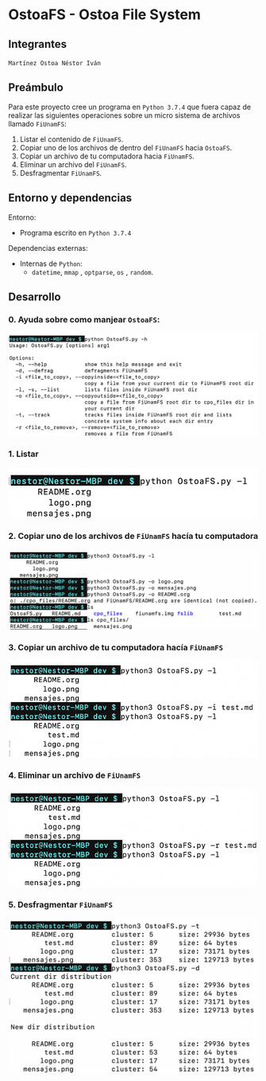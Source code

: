 # OstoaFS - Ostoa File System 

## Integrantes 

```
Martínez Ostoa Néstor Iván 
```

## Preámbulo

Para este proyecto cree un programa en ```Python 3.7.4``` que fuera capaz de realizar las siguientes operaciones sobre un micro sistema de archivos llamado ```FiUnamFS```: 

1. Listar el contenido de ```FiUnamFS```. 
2. Copiar uno de los archivos de dentro del `FiUnamFS` hacia ```OstoaFS```. 
3. Copiar un archivo de tu computadora hacia `FiUnamFS`. 
4. Eliminar un archivo del `FiUnamFS`. 
5. Desfragmentar ```FiUnamFS```. 

## Entorno y dependencias 

Entorno: 

* Programa escrito en ```Python 3.7.4``` 

Dependencias externas: 

* Internas de ```Python```: 
  * ```datetime```,  ```mmap``` , ```optparse```, ```os``` , ```random```.

## Desarrollo 

### 0. Ayuda sobre como manjear ```OstoaFS```:

![icon](../images/help.png)

### 1. Listar 

![icon](../images/list.png)

### 2. Copiar uno de los archivos de ```FiUnamFS``` hacía tu computadora

![icon](../images/cpo.png)

### 3. Copiar un archivo de tu computadora hacía ```FiUnamFS``` 

![icon](../images/cpi.png)

### 4. Eliminar un archivo de ```FiUnamFS``` 

![icon](../images/rem.png)

### 5. Desfragmentar ```FiUnamFS``` 

![icon](../images/defrag.png)